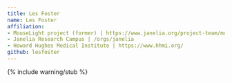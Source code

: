 ```yaml
---
title: Les Foster
name: Les Foster
affiliation:
- MouseLight project (former) | https://www.janelia.org/project-team/mouselight/members
- Janelia Research Campus | /orgs/janelia
- Howard Hughes Medical Institute | https://www.hhmi.org/
github: lesfoster
---
```


{% include warning/stub %}
